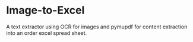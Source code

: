 # Image-to-Excel
A text extractor using OCR for images and pymupdf for content extraction into an order excel spread sheet.
